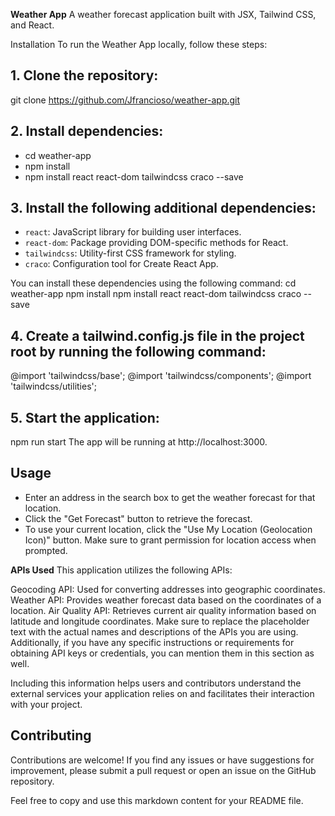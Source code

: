 
**Weather App**
A weather forecast application built with JSX, Tailwind CSS, and React.

Installation
To run the Weather App locally, follow these steps:

## 1. Clone the repository:
git clone https://github.com/Jfrancioso/weather-app.git

## 2. Install dependencies:

- cd weather-app
- npm install
- npm install react react-dom tailwindcss craco --save

## 3. Install the following additional dependencies:

- `react`: JavaScript library for building user interfaces.
- `react-dom`: Package providing DOM-specific methods for React.
- `tailwindcss`: Utility-first CSS framework for styling.
- `craco`: Configuration tool for Create React App.

You can install these dependencies using the following command:
cd weather-app
npm install
npm install react react-dom tailwindcss craco --save

## 4. Create a tailwind.config.js file in the project root by running the following command:
@import 'tailwindcss/base';
@import 'tailwindcss/components';
@import 'tailwindcss/utilities';

## 5. Start the application:

npm run start
The app will be running at http://localhost:3000.

## Usage

- Enter an address in the search box to get the weather forecast for that location.
- Click the "Get Forecast" button to retrieve the forecast.
- To use your current location, click the "Use My Location (Geolocation Icon)" button. Make sure to grant permission for location access when prompted.

**APIs Used**
This application utilizes the following APIs:

Geocoding API: Used for converting addresses into geographic coordinates.
Weather API: Provides weather forecast data based on the coordinates of a location.
Air Quality API: Retrieves current air quality information based on latitude and longitude coordinates.
Make sure to replace the placeholder text with the actual names and descriptions of the APIs you are using. Additionally, if you have any specific instructions or requirements for obtaining API keys or credentials, you can mention them in this section as well.

Including this information helps users and contributors understand the external services your application relies on and facilitates their interaction with your project.

## Contributing

Contributions are welcome! If you find any issues or have suggestions for improvement, please submit a pull request or open an issue on the GitHub repository.

Feel free to copy and use this markdown content for your README file.
